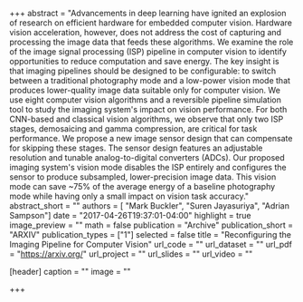+++
abstract = "Advancements in deep learning have ignited an explosion of research on efficient hardware for embedded computer vision. Hardware vision acceleration, however, does not address the cost of capturing and processing the image data that feeds these algorithms. We examine the role of the image signal processing (ISP) pipeline in computer vision to identify opportunities to reduce computation and save energy. The key insight is that imaging pipelines should be designed to be configurable: to switch between a traditional photography mode and a low-power vision mode that produces lower-quality image data suitable only for computer vision. We use eight computer vision algorithms and a reversible pipeline simulation tool to study the imaging system's impact on vision performance. For both CNN-based and classical vision algorithms, we observe that only two ISP stages, demosaicing and gamma compression, are critical for task performance. We propose a new image sensor design that can compensate for skipping these stages. The sensor design features an adjustable resolution and tunable analog-to-digital converters (ADCs). Our proposed imaging system's vision mode disables the ISP entirely and configures the sensor to produce subsampled, lower-precision image data. This vision mode can save ~75% of the average energy of a baseline photography mode while having only a small impact on vision task accuracy."
abstract_short = ""
authors = [
	"Mark Buckler",
  "Suren Jayasuriya",
  "Adrian Sampson"]
date = "2017-04-26T19:37:01-04:00"
highlight = true
image_preview = ""
math = false
publication = "Archive"
publication_short = "ARXIV"
publication_types = ["1"]
selected = false
title = "Reconfiguring the Imaging Pipeline for Computer Vision"
url_code = ""
url_dataset = ""
url_pdf = "https://arxiv.org/"
url_project = ""
url_slides = ""
url_video = ""

[header]
  caption = ""
  image = ""

+++

